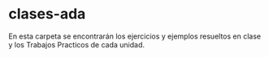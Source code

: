 # clases-ada

En esta carpeta se encontrarán los ejercicios y ejemplos resueltos en clase y los Trabajos Practicos de cada unidad.
